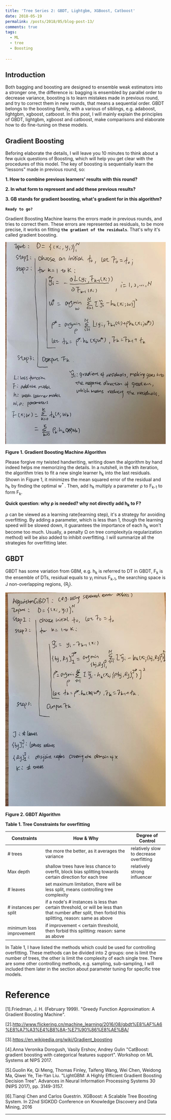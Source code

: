 ```yaml
---
title: 'Tree Series 2: GBDT, Lightgbm, XGBoost, Catboost'
date: 2018-05-19
permalink: /posts/2018/05/blog-post-13/
comments: true
tags:
  - ML
  - tree
  - Boosting
 
---
```

## Introduction

Both bagging and boosting are designed to ensemble weak estimators into a stronger one, the difference is: bagging is ensembled by parallel order to decrease variance, boosting is to learn mistakes made in previous round, and try to correct them in new rounds, that means a sequential order. GBDT belongs to the boosting family, with a various of siblings, e.g. adaboost, lightgbm, xgboost, catboost. In this post, I will mainly explain the principles of GBDT, lightgbm, xgboost and catboost, make comparisons and elaborate how to do fine-tuning on these models.

## Gradient Boosting

Beforing elaborate the details, I will leave you 10 minutes to think about a few quick questions of Boosting, which will help you get clear with the procedures of this model. The key of boosting is sequentially learn the "lessons" made in previous round, so:

**1. How to combine previous learners' results with this round?**

**2. In what form to represent and add these previous results?**

**3. GB stands for gradient boosting, what's gradient for in this algorithm?**

**`Ready to go?`**

Gradient Boosting Machine learns the errors made in previous rounds, and tries to correct them. These errors are represented as residuals, to be more precise, it works on fitting **`the gradient of the residuals`**. That's why it's called gradient boosting.
<p float="left"><img src="/images/GBDT2.jpg" width="600" /></p>

**Figure 1. Gradient Boosting Machine Algorithm**

Please forgive my twisted handwriting, writing down the algorithm by hand indeed helps me memorizing the details. In a nutshell, in the kth iteration, the algorithm tries to fit a new single learner h<sub>k</sub> into the last residuals. Shown in Figure 1, it minimizes the mean squared error of the residual and h<sub>k</sub> by finding the optimal w<sup>* </sup>. Then, add h<sub>k</sub> multiply a parameter ρ to F<sub>k-1</sub> to form F<sub>k</sub>. 

**Quick question: why ρ is needed? why not directly add h<sub>k</sub> to F?**

ρ can be viewed as a learning rate(learning step), it's a strategy for avoiding overfitting. By adding a parameter, which is less than 1, though the learning speed will be slowed down, it guarantees the importance of each h<sub>k</sub> won't become too much. Usually, a penalty Ω on tree complexity(a regularization method) will be also added to inhibit overfitting. I will summarize all the strategies for overfitting later.

## GBDT
GBDT has some variation from GBM, e.g. h<sub>k</sub> is referred to DT in GBDT, F<sub>k</sub> is the ensemble of DTs, residual equals to y<sub>i</sub> minus F<sub>k-1</sub>, the searching space is J non-overlapping regions, {R<sub>j</sub>}.
<p float="left"><img src="/images/GBDT3.png" width="600" /></p>

**Figure 2. GBDT Algorithm**

**Table 1. Tree Constraints for overfitting**

| Constraints   | How & Why   | Degree of Control |   
| ---------        | ------ | ------------------|
| # trees     |  the more the better, as it averages the variance  | relatively slow to decrease overfitting|
| Max depth    | shallow trees have less chance to overfit, block bias splitting towards certain direction for each tree  | relatively strong influencer|
| # leaves  | set maximum limitation, there will be less split, means controlling tree complexity  | |
| # instances per split    | if a node's # instances is less than certain threshold, or will be less than that number after split, then forbid this splitting, reason: same as above  | |
| minimum loss improvement    | if improvement < certain threshold, then forbid this splitting: reason: same as above  | |

In Table 1, I have listed the methods which could be used for controlling overfitting. These methods can be divided into 2 groups: one is limit the number of trees, the other is limit the complexity of each single tree. There are some other controlling methods, e.g. sampling, sub-sampling, I will included them later in the section about parameter tuning for specific tree models.

Reference
========

[1].Friedman, J. H. (February 1999). "Greedy Function Approximation: A Gradient Boosting Machine".

[2].http://www.flickering.cn/machine_learning/2016/08/gbdt%E8%AF%A6%E8%A7%A3%E4%B8%8A-%E7%90%86%E8%AE%BA/

[3].https://en.wikipedia.org/wiki/Gradient_boosting

[4].Anna Veronika Dorogush, Vasily Ershov, Andrey Gulin "CatBoost: gradient boosting with categorical features support". Workshop on ML Systems at NIPS 2017.

[5].Guolin Ke, Qi Meng, Thomas Finley, Taifeng Wang, Wei Chen, Weidong Ma, Qiwei Ye, Tie-Yan Liu. "LightGBM: A Highly Efficient Gradient Boosting Decision Tree". Advances in Neural Information Processing Systems 30 (NIPS 2017), pp. 3149-3157.

[6].Tianqi Chen and Carlos Guestrin. XGBoost: A Scalable Tree Boosting System. In 22nd SIGKDD Conference on Knowledge Discovery and Data Mining, 2016


------